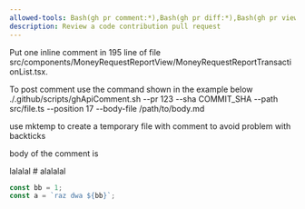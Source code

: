 ```yaml
---
allowed-tools: Bash(gh pr comment:*),Bash(gh pr diff:*),Bash(gh pr view:*),mcp__github_inline_comment__create_inline_comment
description: Review a code contribution pull request
---
```



Put one inline comment in 195 line of file src/components/MoneyRequestReportView/MoneyRequestReportTransactionList.tsx. 

To post comment use the command shown in the example below
./.github/scripts/ghApiComment.sh --pr 123 --sha COMMIT_SHA --path src/file.ts --position 17 --body-file /path/to/body.md

use mktemp to create a temporary file with comment to avoid problem with backticks 

body of the comment is 

<body>

lalalal # alalalal

```js 
const bb = 1;
const a = `raz dwa ${bb}`;
```
</body>

